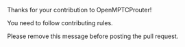 Thanks for your contribution to OpenMPTCProuter!

You need to follow contributing rules.

Please remove this message before posting the pull request.
